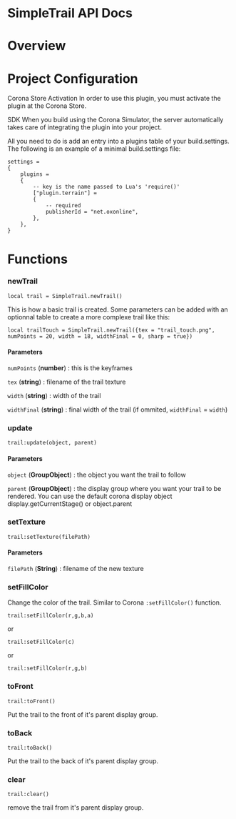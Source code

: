 # SimpleTrail API Docs

# Overview

# Project Configuration

Corona Store Activation
In order to use this plugin, you must activate the plugin at the Corona Store.

SDK
When you build using the Corona Simulator, the server automatically takes care of integrating the plugin into your project.

All you need to do is add an entry into a plugins table of your build.settings. The following is an example of a minimal build.settings file:

```
settings =
{
	plugins =
	{
		-- key is the name passed to Lua's 'require()'
		["plugin.terrain"] =
		{
			-- required
			publisherId = "net.oxonline",
		},
	},
}
```

# Functions

### newTrail
```
local trail = SimpleTrail.newTrail()
```
This is how a basic trail is created.
Some parameters can be added with an optionnal table to create a more complexe trail like this:

```
local trailTouch = SimpleTrail.newTrail({tex = "trail_touch.png", numPoints = 20, width = 18, widthFinal = 0, sharp = true})
```

#### Parameters
`numPoints` (**number**) : this is the keyframes 

`tex` (**string**) : filename of the trail texture

`width` (**string**) : width of the trail

`widthFinal` (**string**) : final width of the trail (if ommited, `widthFinal` = `width`)

### update
```
trail:update(object, parent)
```
#### Parameters
`object` (**GroupObject**) : the object you want the trail to follow

`parent` (**GroupObject**) : the display group where you want your trail to be rendered. You can use the default corona display object display.getCurrentStage() or object.parent

### setTexture
```
trail:setTexture(filePath)
```
#### Parameters
`filePath` (**String**) : filename of the new texture

### setFillColor
Change the color of the trail. Similar to Corona `:setFillColor()` function.
```
trail:setFillColor(r,g,b,a)
```
or
```
trail:setFillColor(c)
```
or
```
trail:setFillColor(r,g,b)
```

### toFront
```
trail:toFront()
```
Put the trail to the front of it's parent display group.

### toBack
```
trail:toBack()
```
Put the trail to the back of it's parent display group.

### clear
```
trail:clear()
```
remove the trail from it's parent display group.
